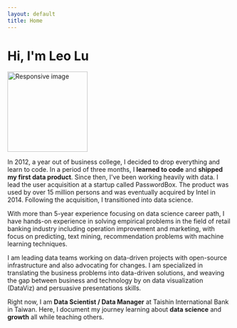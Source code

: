 ```yaml
---
layout: default
title: Home
---
```


# <strong>Hi, I'm Leo Lu</strong>

<div class="avatar">
  <img class="img-circle" src="{{ site.baseurl }}/public/img/{{ site.author.avatar }}" alt="Responsive image" width="180" height="auto">
</div>

<!-- <img src="./public/img/jn2.png" style="float:right;width:10em;margin-top:1em;margin-left:2em;"> -->

<!-- Data Science -->
In 2012, a year out of business college, I decided to drop everything and learn to code.
In a period of three months, I **learned to code** and **shipped my first data product**.
Since then, I've been working heavily with data.
I lead the user acquisition at a startup called PasswordBox.
The product was used by over 15 million persons and was eventually acquired by Intel in 2014.
Following the acquisition, I transitioned into data science.

With more than 5-year experience focusing on data science career path,
I have hands-on experience in solving empirical problems in the field of retail
banking industry including operation improvement and marketing,
with focus on predicting, text mining,
recommendation problems with machine learning techniques.

I am leading data teams working on data-driven projects with open-source
infrastructure and also advocating for changes.
I am specialized in translating the business problems into data-driven solutions, and weaving the gap between business and technology by on data visualization (DataViz) and persuasive presentations skills.

Right now, I am **Data Scientist / Data Manager** at Taishin International Bank in Taiwan.
Here, I document my journey learning about **data science** and **growth** all while teaching others.

<!-- Convertkit - Start -->
<!-- <script async id="_ck_148263" src="https://forms.convertkit.com/148263?v=6"></script> -->
<!-- Convertkit - End -->
